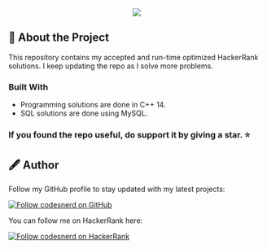 <p align="center">
  <a href="https://www.hackerrank.com/codesnerd">
    <img src="https://i0.wp.com/gradsingames.com/wp-content/uploads/2016/05/856771_668224053197841_1943699009_o.png"/>
  </a>
</p>

## 🧾 About the Project
This repository contains my accepted and run-time optimized HackerRank solutions. I keep updating the repo as I solve more problems.

### Built With
* Programming solutions are done in C++ 14.
* SQL solutions are done using MySQL.

### If you found the repo useful, do support it by giving a star. ⭐

## 🖋 Author
Follow my GitHub profile to stay updated with my latest projects:

[![Follow codesnerd on GitHub](https://img.shields.io/badge/Connect-codesnerd-black.svg?logo=GitHub&longCache=true&style=social&label=Follow)](https://github.com/codesnerd)

You can follow me on HackerRank here:

[![Follow codesnerd on HackerRank](https://img.shields.io/badge/Connect-codesnerd-green.svg?logo=HackerRank&longCache=true&style=social&label=Follow)](https://hackerrank.com/codesnerd)
